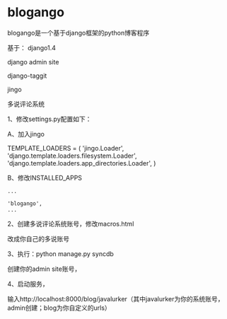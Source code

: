 blogango
========
blogango是一个基于django框架的python博客程序

基于：
django1.4

django admin site

django-taggit

jingo

多说评论系统

1、修改settings.py配置如下：

A、加入jingo

TEMPLATE_LOADERS = (
  'jingo.Loader',
    'django.template.loaders.filesystem.Loader',
    'django.template.loaders.app_directories.Loader',
)

B、修改INSTALLED_APPS

	...

	'blogango',
	...
	

2、创建多说评论系统账号，修改macros.html

<!-- Duoshuo Comment BEGIN -->
<div class="ds-thread" data-thread-key="0" data-title="{{ title }}"></div>
<script type="text/javascript">
var duoshuoQuery = {short_name:"d4blog"};
</script>
<script type="text/javascript" src="http://static.duoshuo.com/embed.js" async="true"></script>
<!-- Duoshuo Comment END -->

改成你自己的多说账号


3、执行：python manage.py syncdb

创建你的admin site账号，

4、启动服务，

输入http://localhost:8000/blog/javalurker（其中javalurker为你的系统账号，admin创建；blog为你自定义的urls）
